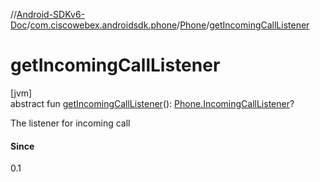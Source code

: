 //[Android-SDKv6-Doc](../../../index.md)/[com.ciscowebex.androidsdk.phone](../index.md)/[Phone](index.md)/[getIncomingCallListener](get-incoming-call-listener.md)

# getIncomingCallListener

[jvm]\
abstract fun [getIncomingCallListener](get-incoming-call-listener.md)(): [Phone.IncomingCallListener](-incoming-call-listener/index.md)?

The listener for incoming call

#### Since

0.1
